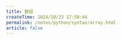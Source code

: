 ```yaml
---
title: 数组
createTime: 2024/10/23 17:58:44
permalink: /notes/python/syntax/array.html
article: false
---
```

